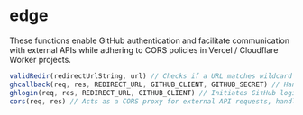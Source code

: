 # edge

These functions enable GitHub authentication and facilitate communication with external APIs while adhering to CORS policies in Vercel / Cloudflare Worker projects.

```js
validRedir(redirectUrlString, url) // Checks if a URL matches wildcard patterns in redirectUrlString.
ghcallback(req, res, REDIRECT_URL, GITHUB_CLIENT, GITHUB_SECRET) // Handles GitHub OAuth callback, exchanges code for token, and redirects to authorized URL.
ghlogin(req, res, REDIRECT_URL, GITHUB_CLIENT) // Initiates GitHub login flow and redirects to GitHub OAuth authorization endpoint.
cors(req, res) // Acts as a CORS proxy for external API requests, handling headers and forwarding the request.
```
